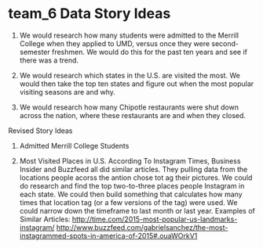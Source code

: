 # team_6 Data Story Ideas
  1. We would research how many students were admitted to the Merrill College when they applied to UMD, versus once they were second-semester freshmen. We would do this for the past ten years and see if there was a trend.
  
  2. We would research which states in the U.S. are visited the most. We would then take the top ten states and figure out when the most popular visiting seasons are and why.
  
  3. We would research how many Chipotle restaurants were shut down across the nation, where these restaurants are and when they closed. 


Revised Story Ideas
1. Admitted Merrill College Students


2. Most Visited Places in U.S. According To Instagram
Times, Business Insider and Buzzfeed all did similar articles. They pulling data from the locations people acorss the antion chose tot ag their pictures. We could do research and find the top two-to-three places people Instagram in each state. We could then build something that calculates how many times that location tag (or a few versions of the tag) were used. We could narrow down the timeframe to last month or last year. 
Examples of Similar Articles:
http://time.com/2015-most-popular-us-landmarks-instagram/
http://www.buzzfeed.com/gabrielsanchez/the-most-instagrammed-spots-in-america-of-2015#.ouaWOrkV1
